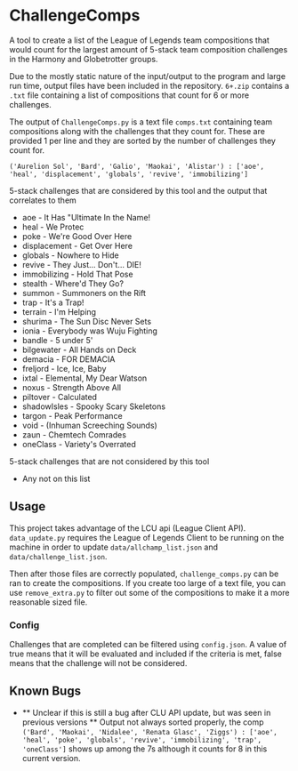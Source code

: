 # ChallengeComps

A tool to create a list of the League of Legends team compositions that would count for the largest amount of 5-stack team composition challenges in the Harmony and Globetrotter groups.

Due to the mostly static nature of the input/output to the program and large run time, output files have been included in the repository. `6+.zip` contains a `.txt` file containing a list of compositions that count for 6 or more challenges.

The output of `ChallengeComps.py` is a text file `comps.txt` containing team compositions along with the challenges that they count for. These are provided 1 per line and they are sorted by the number of challenges they count for.
```
('Aurelion Sol', 'Bard', 'Galio', 'Maokai', 'Alistar') : ['aoe', 'heal', 'displacement', 'globals', 'revive', 'immobilizing']
```

5-stack challenges that are considered by this tool and the output that correlates to them
- aoe - It Has "Ultimate In the Name!
- heal - We Protec
- poke - We're Good Over Here
- displacement - Get Over Here
- globals - Nowhere to Hide
- revive - They Just... Don't... DIE!
- immobilizing - Hold That Pose
- stealth - Where'd They Go?
- summon - Summoners on the Rift
- trap - It's a Trap!
- terrain - I'm Helping
- shurima - The Sun Disc Never Sets
- ionia - Everybody was Wuju Fighting
- bandle - 5 under 5'
- bilgewater - All Hands on Deck
- demacia - FOR DEMACIA
- freljord - Ice, Ice, Baby
- ixtal - Elemental, My Dear Watson
- noxus - Strength Above All
- piltover - Calculated
- shadowIsles - Spooky Scary Skeletons
- targon - Peak Performance
- void - (Inhuman Screeching Sounds)
- zaun - Chemtech Comrades
- oneClass - Variety's Overrated

5-stack challenges that are not considered by this tool
- Any not on this list

## Usage
This project takes advantage of the LCU api (League Client API). `data_update.py` requires the League of Legends Client to be running on the machine in order to update `data/allchamp_list.json` and `data/challenge_list.json`. 

Then after those files are correctly populated, `challenge_comps.py` can be ran to create the compositions. If you create too large of a text file, you can use `remove_extra.py` to filter out some of the compositions to make it a more reasonable sized file.

### Config
Challenges that are completed can be filtered using `config.json`. A value of true means that it will be evaluated and included if the criteria is met, false means that the challenge will not be considered.

## Known Bugs
- ** Unclear if this is still a bug after CLU API update, but was seen in previous versions ** Output not always sorted properly, the comp `('Bard', 'Maokai', 'Nidalee', 'Renata Glasc', 'Ziggs') : ['aoe', 'heal', 'poke', 'globals', 'revive', 'immobilizing', 'trap', 'oneClass']` shows up among the 7s although it counts for 8 in this current version. 
